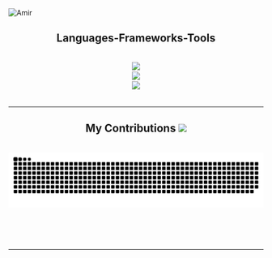 <!-- ## Hi there 👋 -->

<img width="1247" alt="Amir" src="https://github.com/user-attachments/assets/5060776b-8dcf-4bbe-9df9-72134452bf65">

<!-- SKILLS  -->
<h2 align="center">Languages-Frameworks-Tools</h2>
<br/>
<div align="center">
  <img src="https://skillicons.dev/icons?i=html,css,js,ts,py,c,cpp,cs,java" />
  <br/>
  <img src="https://skillicons.dev/icons?i=nextjs,react,nuxtjs,vue,tailwind,mongodb,mysql,postgres,postman" />
  <br/>
  <img src="https://skillicons.dev/icons?i=figma,ps,ai,xd" />
</div>

<br/>
<hr/>

<!-- contributions  -->
<div align="center">
  <h2>My Contributions <img src="https://media.giphy.com/media/xUA7aZeLE2e0P7Znz2/giphy.gif" width="50"></h2>
  <br>
  <img alt="snake eating my contributions" src="https://raw.githubusercontent.com/Kammoun-Amir/Kammoun-Amir/output/github-contribution-grid-snake.svg" />
  
  <br/><br/><br/>
</div>

<hr/>

<!--
**Kammoun-Amir/Kammoun-Amir** is a ✨ _special_ ✨ repository because its `README.md` (this file) appears on your GitHub profile.

Here are some ideas to get you started:

- 🔭 I’m currently working on ...
- 🌱 I’m currently learning ...
- 👯 I’m looking to collaborate on ...
- 🤔 I’m looking for help with ...
- 💬 Ask me about ...
- 📫 How to reach me: ...
- 😄 Pronouns: ...
- ⚡ Fun fact: ...
-->
